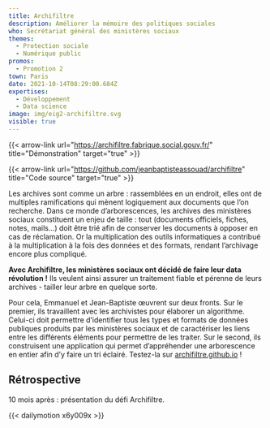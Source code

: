 ```yaml
---
title: Archifiltre
description: Améliorer la mémoire des politiques sociales
who: Secrétariat général des ministères sociaux
themes:
  - Protection sociale
  - Numérique public
promos:
  - Promotion 2
town: Paris
date: 2021-10-14T08:29:00.684Z
expertises:
  - Développement
  - Data science
image: img/eig2-archifiltre.svg
visible: true
---
```

{{< arrow-link url="https://archifiltre.fabrique.social.gouv.fr/" title="Démonstration" target="true" >}}

{{< arrow-link url="https://github.com/jeanbaptisteassouad/archifiltre" title="Code source" target="true" >}}

Les archives sont comme un arbre : rassemblées en un endroit, elles ont de multiples ramifications qui mènent logiquement aux documents que l’on recherche. Dans ce monde d’arborescences, les archives des ministères sociaux constituent un enjeu de taille : tout (documents officiels, fiches, notes, mails…) doit être trié afin de conserver les documents à opposer en cas de réclamation. Or la multiplication des outils informatiques a contribué à la multiplication à la fois des données et des formats, rendant l’archivage encore plus compliqué.

**Avec Archifiltre, les ministères sociaux ont décidé de faire leur data révolution !** Ils veulent ainsi assurer un traitement fiable et pérenne de leurs archives - tailler leur arbre en quelque sorte.

Pour cela, Emmanuel et Jean-Baptiste œuvrent sur deux fronts. Sur le premier, ils travaillent avec les archivistes pour élaborer un algorithme. Celui-ci doit permettre d’identifier tous les types et formats de données publiques produits par les ministères sociaux et de caractériser les liens entre les différents éléments pour permettre de les traiter. Sur le second, ils construisent une application qui permet d’appréhender une arborescence en entier afin d’y faire un tri éclairé. Testez-la sur [archifiltre.github.io](https://archifiltre.github.io/) !

## Rétrospective

10 mois après : présentation du défi Archifiltre.

{{< dailymotion x6y009x >}}